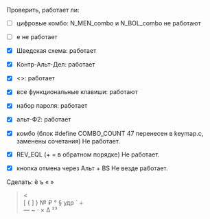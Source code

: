 Проверить, работает ли:
- [ ] цифровые комбо: N_MEN_combo и N_BOL_combo не работают
- [ ] е не работает

- [X] Шведская схема: работает
- [X] Контр-Альт-Дел: работает
- [X] <>: работает
- [X] все функциональные клавиши: работают
- [X] набор пароля: работает 
- [X] альт-Ф2: работает
- [X] комбо (блок #define COMBO_COUNT 47 перенесен в keymap.c, заменены сочетания) Не работает.
- [X] REV_EQL (+ = в обратном порядке) Не работает.
- [X] кнопка отмена через Альт + BS Не везде работает.

Сделать: 
ё ъ
« »
> <
\
[ {
]	}
№
₽	°
§
удр	`
÷	
—	~
⋅	×
Δ
²³
